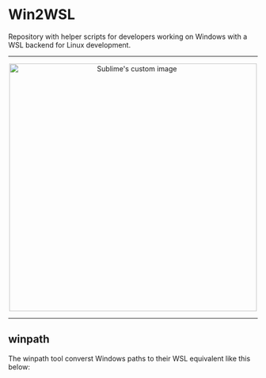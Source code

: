 # Win2WSL

Repository with helper scripts for developers working on Windows with a WSL backend for Linux development.

---

<p align="center">
  <img src="https://user-images.githubusercontent.com/14185207/215277420-aa3323c4-e2e1-4364-8d7a-47683df5052e.png" alt="Sublime's custom image" width="500"/>
</p>

---

## winpath 

The winpath tool converst Windows paths to their WSL equivalent like this below:

